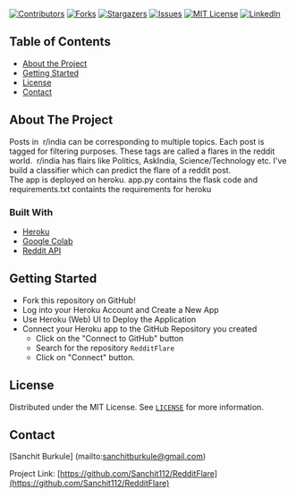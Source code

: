 [![Contributors][contributors-shield]][contributors-url]
[![Forks][forks-shield]][forks-url]
[![Stargazers][stars-shield]][stars-url]
[![Issues][issues-shield]][issues-url]
[![MIT License][license-shield]][license-url]
[![LinkedIn][linkedin-shield]][linkedin-url]


<!-- TABLE OF CONTENTS -->
## Table of Contents
* [About the Project](#about-the-project)
* [Getting Started](#getting-started)
* [License](#license)
* [Contact](#contact)



<!-- ABOUT THE PROJECT -->
## About The Project
Posts in ​ r/india can be corresponding to multiple topics. Each post is tagged for filtering
purposes. These tags are called a flares in the reddit world. ​ r/india has flairs like Politics,
AskIndia, Science/Technology etc. I've build a classifier which can predict the flare of a
reddit post.<br>
The app is deployed on heroku.
app.py contains the flask code and requirements.txt containts the requirements for heroku


### Built With

* [Heroku](https://www.heroku.com/)
* [Google Colab](colab.research.google.com/)
* [Reddit API](https://www.reddit.com/dev/api/)



<!-- GETTING STARTED -->
## Getting Started
- Fork this repository on GitHub!
- Log into your Heroku Account and Create a New App
- Use Heroku (Web) UI to Deploy the Application<br>
- Connect your Heroku app to the GitHub Repository you created
  - Click on the "Connect to GitHub" button
  - Search for the repository `RedditFlare`
  - Click on "Connect" button.


<!-- LICENSE -->
## License

Distributed under the MIT License. See [`LICENSE`](https://github.com/Sanchit112/RedditFlare/blob/master/LICENSE) for more information.


<!-- CONTACT -->
## Contact

[Sanchit Burkule] (mailto:sanchitburkule@gmail.com)

Project Link: [https://github.com/Sanchit112/RedditFlare](https://github.com/Sanchit112/RedditFlare)


<!-- MARKDOWN LINKS & IMAGES -->
<!-- https://www.markdownguide.org/basic-syntax/#reference-style-links -->
[contributors-shield]: https://img.shields.io/github/contributors/Sanchit112/RedditFlare.svg?style=flat-square
[contributors-url]: https://github.com/Sanchit112/RedditFlare/graphs/contributors
[forks-shield]: https://img.shields.io/github/forks/Sanchit112/RedditFlare.svg?style=flat-square
[forks-url]: https://github.com/Sanchit112/RedditFlare/network/members
[stars-shield]: https://img.shields.io/github/stars/Sanchit112/RedditFlare.svg?style=flat-square
[stars-url]: https://github.com/Sanchit112/RedditFlare/stargazers
[issues-shield]: https://img.shields.io/github/issues/Sanchit112/RedditFlare.svg?style=flat-square
[issues-url]: https://github.com/Sanchit112/RedditFlare/issues
[license-shield]: https://img.shields.io/github/license/Sanchit112/RedditFlare.svg?style=flat-square
[license-url]: https://github.com/Sanchit112/RedditFlare/blob/master/LICENSE.txt
[linkedin-shield]: https://img.shields.io/badge/-LinkedIn-black.svg?style=flat-square&logo=linkedin&colorB=555
[linkedin-url]: https://www.linkedin.com/in/sanchit-burkule-94456a152
[product-screenshot]: images/screenshot.png
